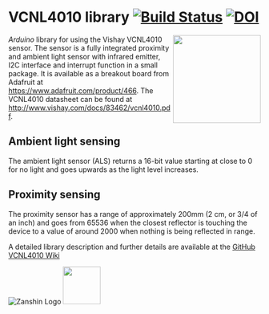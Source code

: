 # VCNL4010 library [![Build Status](https://travis-ci.org/SV-Zanshin/VCNL4010.svg?branch=master)](https://travis-ci.org/SV-Zanshin/VCNL4010) [![DOI](https://www.zenodo.org/badge/77754132.svg)](https://www.zenodo.org/badge/latestdoi/77754132)
<img src="https://github.com/SV-Zanshin/VCNL4010/blob/master/Images//VCNL4010_square.jpg" width="175" align="right"/> *Arduino* library for using the Vishay VCNL4010 sensor. The sensor is a fully integrated proximity and ambient light sensor with infrared emitter, I2C interface and interrupt function in a small package. It is available as a breakout board from Adafruit at https://www.adafruit.com/product/466.  The VCNL4010 datasheet can be found at  http://www.vishay.com/docs/83462/vcnl4010.pdf.

## Ambient light sensing
The ambient light sensor (ALS) returns a 16-bit value starting at close to 0 for no light and goes upwards as the light level increases.

## Proximity sensing
The proximity sensor has a range of approximately 200mm (2 cm, or 3/4 of an inch) and goes from 65536 when the closest reflector is touching the device to a value of around 2000 when nothing is being reflected in range.

A detailed library description and further details are available at the [GitHub VCNL4010 Wiki](https://github.com/SV-Zanshin/VCNL4010/wiki)

![Zanshin Logo](https://www.sv-zanshin.com/r/images/site/gif/zanshinkanjitiny.gif) <img src="https://www.sv-zanshin.com/r/images/site/gif/zanshintext.gif" width="75"/>
